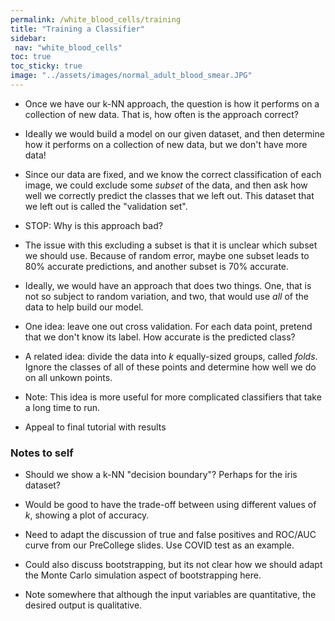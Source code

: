 ```yaml
---
permalink: /white_blood_cells/training
title: "Training a Classifier"
sidebar:
 nav: "white_blood_cells"
toc: true
toc_sticky: true
image: "../assets/images/normal_adult_blood_smear.JPG"
---
```


* Once we have our k-NN approach, the question is how it performs on a collection of new data. That is, how often is the approach correct?

* Ideally we would build a model on our given dataset, and then determine how it performs on a collection of new data, but we don't have more data!

* Since our data are fixed, and we know the correct classification of each image, we could exclude some *subset* of the data, and then ask how well we correctly predict the classes that we left out. This dataset that we left out is called the "validation set".

* STOP: Why is this approach bad?

* The issue with this excluding a subset is that it is unclear which subset we should use. Because of random error, maybe one subset leads to 80% accurate predictions, and another subset is 70% accurate.

* Ideally, we would have an approach that does two things. One, that is not so subject to random variation, and two, that would use *all* of the data to help build our model.

* One idea: leave one out cross validation. For each data point, pretend that we don't know its label. How accurate is the predicted class?

* A related idea: divide the data into *k* equally-sized groups, called *folds*. Ignore the classes of all of these points and determine how well we do on all unkown points.

* Note: This idea is more useful for more complicated classifiers that take a long time to run.



* Appeal to final tutorial with results


### Notes to self

* Should we show a k-NN "decision boundary"? Perhaps for the iris dataset?

* Would be good to have the trade-off between using different values of *k*, showing a plot of accuracy.

* Need to adapt the discussion of true and false positives and ROC/AUC curve from our PreCollege slides. Use COVID test as an example.

* Could also discuss bootstrapping, but its not clear how we should adapt the Monte Carlo simulation aspect of bootstrapping here.

* Note somewhere that although the input variables are quantitative, the desired output is qualitative.
